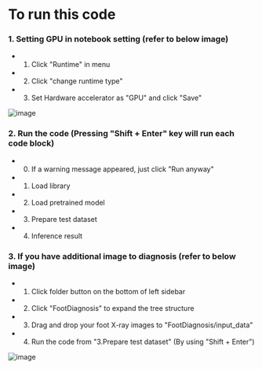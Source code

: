 # To run this code

### 1. Setting GPU in notebook setting (refer to below image)
 - 1. Click "Runtime" in menu
 - 2. Click "change runtime type"
 - 3. Set Hardware accelerator as "GPU" and click "Save"
 
 ![image](https://user-images.githubusercontent.com/38489569/204458864-ab27f43a-db01-494c-8df0-3b976330cf48.png)
 
### 2. Run the code (Pressing "Shift + Enter" key will run each code block)
- 0. If a warning message appeared, just click "Run anyway" 
- 1. Load library
- 2. Load pretrained model
- 3. Prepare test dataset
- 4. Inference result

### 3. If you have additional image to diagnosis (refer to below image)
- 1. Click folder button on the bottom of left sidebar
- 2. Click "FootDiagnosis" to expand the tree structure
- 3. Drag and drop your foot X-ray images to "FootDiagnosis/input_data"
- 4. Run the code from "3.Prepare test dataset" (By using "Shift + Enter")

![image](https://user-images.githubusercontent.com/38489569/204680958-91a84488-9b6f-409c-9609-d78a51ca90a1.png)
